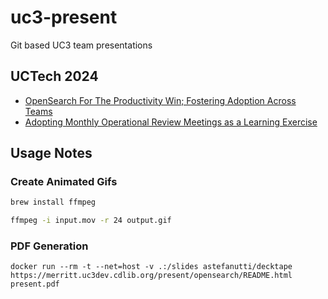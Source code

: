 # uc3-present
Git based UC3 team presentations

## UCTech 2024
- [OpenSearch For The Productivity Win; Fostering Adoption Across Teams](https://merritt.uc3dev.cdlib.org/present/opensearch/README.html)
- [Adopting Monthly Operational Review Meetings as a Learning Exercise](https://merritt.uc3dev.cdlib.org/present/monthly_ops/README.html)

## Usage Notes

### Create Animated Gifs
```bash
brew install ffmpeg

ffmpeg -i input.mov -r 24 output.gif
```

### PDF Generation

```
docker run --rm -t --net=host -v .:/slides astefanutti/decktape https://merritt.uc3dev.cdlib.org/present/opensearch/README.html present.pdf
```